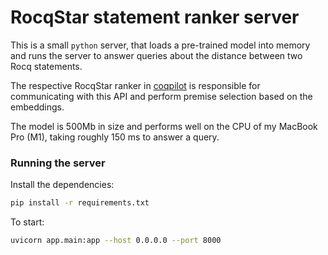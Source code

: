 # RocqStar statement ranker server

This is a small `python` server, that loads a pre-trained model into memory and runs the server to answer queries about the distance between two Rocq statements.

The respective RocqStar ranker in [coqpilot](https://github.com/JetBrains-Research/coqpilot) is responsible for communicating with this API and perform premise selection based on the embeddings.

The model is 500Mb in size and performs well on the CPU of my MacBook Pro (M1), taking roughly 150 ms to answer a query.

### Running the server

Install the dependencies:
```bash
pip install -r requirements.txt
```

To start: 
```bash
uvicorn app.main:app --host 0.0.0.0 --port 8000
```